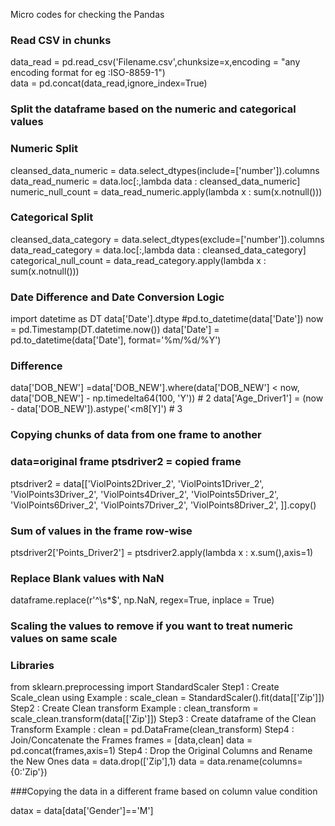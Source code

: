 Micro codes for checking the Pandas


### Read CSV in chunks
data_read = pd.read_csv('Filename.csv',chunksize=x,encoding = "any encoding format for eg :ISO-8859-1")      
data = pd.concat(data_read,ignore_index=True)    

### Split the dataframe based on the numeric and categorical values 

###	Numeric Split
cleansed_data_numeric = data.select_dtypes(include=['number']).columns
data_read_numeric = data.loc[:,lambda data : cleansed_data_numeric]
numeric_null_count = data_read_numeric.apply(lambda x : sum(x.notnull()))

### 	Categorical Split
cleansed_data_category = data.select_dtypes(exclude=['number']).columns
data_read_category = data.loc[:,lambda data : cleansed_data_category]
categorical_null_count = data_read_category.apply(lambda x : sum(x.notnull()))

### Date Difference and Date Conversion Logic
import datetime as DT
	data['Date'].dtype
	#pd.to_datetime(data['Date']) 
now = pd.Timestamp(DT.datetime.now())
data['Date'] = pd.to_datetime(data['Date'], format='%m/%d/%Y') 

### Difference
data['DOB_NEW'] =data['DOB_NEW'].where(data['DOB_NEW'] < now, data['DOB_NEW'] -  np.timedelta64(100, 'Y'))   # 2
data['Age_Driver1'] = (now - data['DOB_NEW']).astype('<m8[Y]')    # 3

### Copying chunks of data from one frame to another 
### data=original frame ptsdriver2 = copied frame
ptsdriver2 = data[['ViolPoints2Driver_2',
'ViolPoints1Driver_2',
'ViolPoints3Driver_2',
'ViolPoints4Driver_2',
'ViolPoints5Driver_2',
'ViolPoints6Driver_2',
'ViolPoints7Driver_2',
'ViolPoints8Driver_2',
]].copy()
 
### Sum of values in the frame row-wise
ptsdriver2['Points_Driver2'] = ptsdriver2.apply(lambda x : x.sum(),axis=1)

### Replace Blank values with NaN 
dataframe.replace(r'^\s*$', np.NaN, regex=True, inplace = True)

### Scaling the values to remove if you want to treat numeric values on same scale 
### Libraries
from sklearn.preprocessing import StandardScaler
Step1 : Create Scale_clean using
Example : 
scale_clean = StandardScaler().fit(data[['Zip']])
Step2 :  Create Clean transform 
Example : 
clean_transform = scale_clean.transform(data[['Zip']])
Step3 : Create dataframe of the Clean Transform
Example : clean = pd.DataFrame(clean_transform)
Step4 : Join/Concatenate the Frames
frames = [data,clean]
data = pd.concat(frames,axis=1)
Step4 : Drop the Original Columns and Rename the New Ones 
data = data.drop(['Zip'],1)
data = data.rename(columns={0:'Zip'})
   

###Copying the data in a different frame based on column value condition

datax = data[data['Gender']=='M'] 
